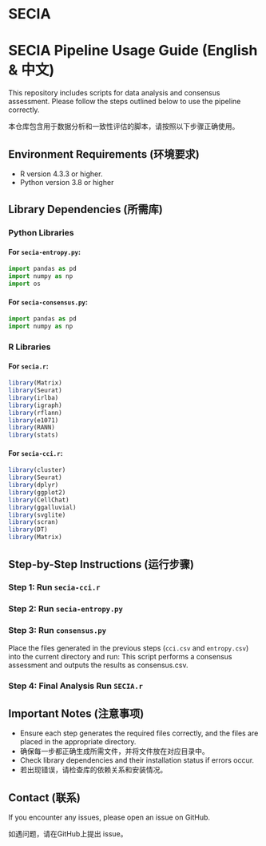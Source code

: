 # SECIA
# SECIA Pipeline Usage Guide (English & 中文)

This repository includes scripts for data analysis and consensus assessment. Please follow the steps outlined below to use the pipeline correctly.

本仓库包含用于数据分析和一致性评估的脚本，请按照以下步骤正确使用。

## Environment Requirements (环境要求)

- R version 4.3.3 or higher. 
- Python version 3.8 or higher 

## Library Dependencies (所需库)

### Python Libraries

#### For `secia-entropy.py`:
```python
import pandas as pd
import numpy as np
import os
```

#### For `secia-consensus.py`:
```python
import pandas as pd
import numpy as np
```

### R Libraries

#### For `secia.r`:
```R
library(Matrix)
library(Seurat)
library(irlba)
library(igraph)
library(rflann)
library(e1071)
library(RANN)
library(stats)
```

#### For `secia-cci.r`:
```R
library(cluster)
library(Seurat)
library(dplyr)
library(ggplot2)
library(CellChat)
library(ggalluvial)
library(svglite)
library(scran)
library(DT)
library(Matrix)
```

## Step-by-Step Instructions (运行步骤)

### Step 1: Run `secia-cci.r` 

### Step 2: Run `secia-entropy.py` 

### Step 3: Run `consensus.py` 

Place the files generated in the previous steps (`cci.csv` and `entropy.csv`) into the current directory and run:
This script performs a consensus assessment and outputs the results as consensus.csv.

### Step 4: Final Analysis  Run `SECIA.r` 


## Important Notes (注意事项)

- Ensure each step generates the required files correctly, and the files are placed in the appropriate directory.
- 确保每一步都正确生成所需文件，并将文件放在对应目录中。
- Check library dependencies and their installation status if errors occur.
- 若出现错误，请检查库的依赖关系和安装情况。

## Contact (联系)

If you encounter any issues, please open an issue on GitHub.

如遇问题，请在GitHub上提出 issue。

